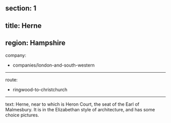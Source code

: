 ﻿section: 1
----
title: Herne
----
region: Hampshire
----
company:
- companies/london-and-south-western
----
route:
- ringwood-to-christchurch
----
text: Herne, near to which is Heron Court, the seat of the Earl of Malmesbury. It is in the Elizabethan style of architecture, and has some choice pictures.
